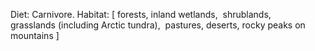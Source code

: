 Diet:  Carnivore.
Habitat: \[
	forests, 
	inland wetlands, 
	shrublands, 
	grasslands (including Arctic tundra), 
	pastures, 
	deserts,
	rocky peaks on mountains
]